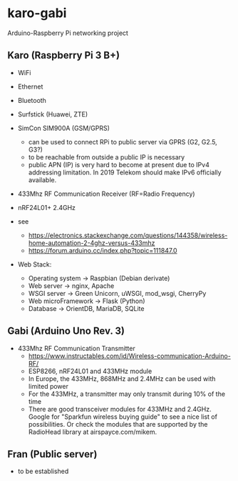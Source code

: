 # karo-gabi
Arduino-Raspberry Pi networking project

## Karo (Raspberry Pi 3 B+)

- WiFi
- Ethernet
- Bluetooth
- Surfstick (Huawei, ZTE)
- SimCon SIM900A (GSM/GPRS)
  - can be used to connect RPi to public server via GPRS (G2, G2.5, G3?)
  - to be reachable from outside a public IP is necessary
  - public APN (IP) is very hard to become at present due to IPv4 addressing limitation. In 2019 Telekom should make IPv6 officially available.
- 433Mhz RF Communication Receiver (RF=Radio Frequency)
- nRF24L01+ 2.4GHz
- see
  - https://electronics.stackexchange.com/questions/144358/wireless-home-automation-2-4ghz-versus-433mhz
  - https://forum.arduino.cc/index.php?topic=111847.0

- Web Stack:
  - Operating system -> Raspbian (Debian derivate)
  - Web server -> nginx, Apache
  - WSGI server -> Green Unicorn, uWSGI, mod_wsgi, CherryPy
  - Web microFramework -> Flask (Python)
  - Database -> OrientDB, MariaDB, SQLite

## Gabi (Arduino Uno Rev. 3)

- 433Mhz RF Communication Transmitter
  - https://www.instructables.com/id/Wireless-communication-Arduino-RF/
  - ESP8266, nRF24L01 and 433MHz module
  - In Europe, the 433MHz, 868MHz and 2.4MHz can be used with limited power
  - For the 433MHz, a transmitter may only transmit during 10% of the time
  - There are good transceiver modules for 433MHz and 2.4GHz. Google for "Sparkfun wireless buying guide" to see a nice list of possibilities. Or check the modules that are supported by the RadioHead library at airspayce.com/mikem.

## Fran (Public server)

- to be established

